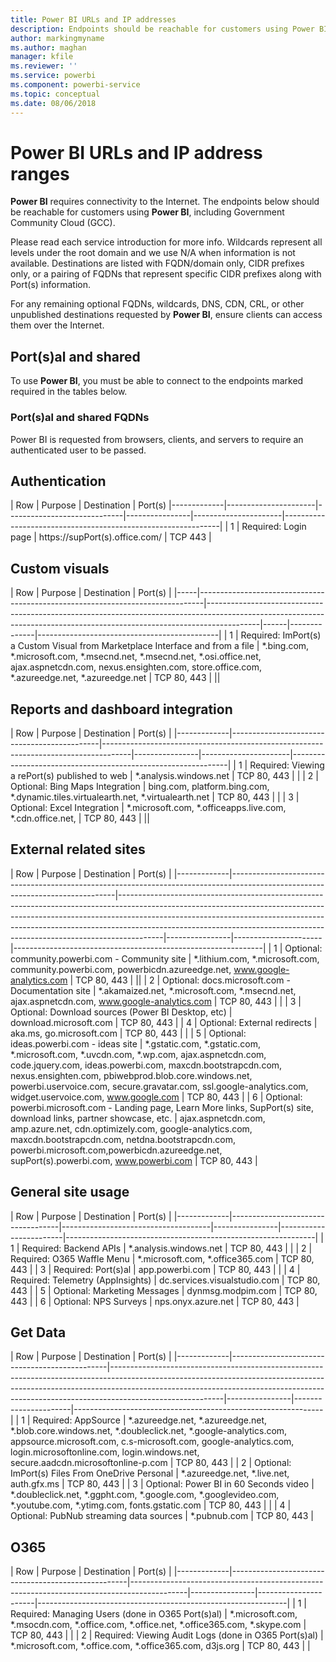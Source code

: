 ```yaml
---
title: Power BI URLs and IP addresses
description: Endpoints should be reachable for customers using Power BI
author: markingmyname
ms.author: maghan
manager: kfile
ms.reviewer: ''
ms.service: powerbi
ms.component: powerbi-service
ms.topic: conceptual
ms.date: 08/06/2018
---
```


# Power BI URLs and IP address ranges

**Power BI** requires connectivity to the Internet. The endpoints below should be reachable for customers using **Power BI**, including Government Community Cloud (GCC).

Please read each service introduction for more info. Wildcards represent all levels under the root domain and we use N/A when information is not available. Destinations are listed with FQDN/domain only, CIDR prefixes only, or a pairing of FQDNs that represent specific CIDR prefixes along with Port(s) information.

For any remaining optional FQDNs, wildcards, DNS, CDN, CRL, or other unpublished destinations requested by **Power BI**, ensure clients can access them over the Internet.

## Port(s)al and shared
To use **Power BI**, you must be able to connect to the endpoints marked required in the tables below.

### Port(s)al and shared FQDNs
Power BI is requested from browsers, clients, and servers to require an authenticated user to be passed.

## Authentication

|     Row     |     Purpose     |     Destination     |       Port(s)
|-------------|----------------------|-----------------------------|----------------|----------------------|--------------------------------------------------------------|
| 1 | Required: Login page | https://supPort(s).office.com/ | TCP 443 |

## Custom visuals

| Row | Purpose | Destination | Port(s) |
|-----|-------------------------------------------------------------------------------|-------------------------------------------------------------------------------------------------------------------------------------------------------------------------|------|--------------|---------------------------------------------|
| 1 | Required: ImPort(s) a Custom Visual from Marketplace Interface and from   a file | *.bing.com, *.microsoft.com, *.msecnd.net, *.msecnd.net,  *.osi.office.net, ajax.aspnetcdn.com, nexus.ensighten.com, store.office.com, *.azureedge.net, *.azureedge.net | TCP 80, 443 | ||

## Reports and dashboard integration

|     Row     |     Purpose     |     Destination     |       Port(s)     |
|-------------|---------------------------------------------|-------------------------------------------------------------------------------------|----------------|----------------------|--------------------------------------------------------------|
| 1 | Required: Viewing a rePort(s) published to web | *.analysis.windows.net | TCP 80, 443 | |
| 2 | Optional: Bing Maps Integration | bing.com, platform.bing.com, *.dynamic.tiles.virtualearth.net,   *.virtualearth.net | TCP 80, 443 | |
| 3 | Optional: Excel Integration | *.microsoft.com, *.officeapps.live.com, *.cdn.office.net,  | TCP 80, 443 | ||

## External related sites

|     Row     |     Purpose     |     Destination     |       Port(s)     |
|-------------|-------------------------------------------------------------------------------------------------------------------------------|-----------------------------------------------------------------------------------------------------------------------------------------------------------------------------------------------------------------------------------------------------------------------------------------------------------------------------------|----------------|----------------------|--------------------------------------------------------------|
| 1 | Optional: community.powerbi.com   - Community site  | *.lithium.com, *.microsoft.com,   community.powerbi.com, powerbicdn.azureedge.net,  www.google-analytics.com | TCP 80, 443 | ||
| 2 | Optional: docs.microsoft.com -   Documentation site | *.akamaized.net,   *.microsoft.com, *.msecnd.net, ajax.aspnetcdn.com, www.google-analytics.com | TCP 80, 443 | |
| 3 | Optional: Download sources   (Power BI Desktop, etc) | download.microsoft.com | TCP 80, 443 |
| 4 | Optional: External redirects | aka.ms, go.microsoft.com  | TCP 80, 443 | |
| 5 | Optional: ideas.powerbi.com -   ideas site | *.gstatic.com, *.gstatic.com,   *.microsoft.com, *.uvcdn.com, *.wp.com, ajax.aspnetcdn.com, code.jquery.com,   ideas.powerbi.com, maxcdn.bootstrapcdn.com, nexus.ensighten.com,   pbiwebprod.blob.core.windows.net, powerbi.uservoice.com, secure.gravatar.com,   ssl.google-analytics.com, widget.uservoice.com, www.google.com  | TCP 80, 443 |
| 6 | Optional: powerbi.microsoft.com   - Landing page, Learn More links,     SupPort(s) site, download links, partner showcase, etc.  | ajax.aspnetcdn.com,   amp.azure.net, cdn.optimizely.com, google-analytics.com,   maxcdn.bootstrapcdn.com,    netdna.bootstrapcdn.com,    powerbi.microsoft.com,powerbicdn.azureedge.net, supPort(s).powerbi.com,  www.powerbi.com | TCP 80, 443 |

## General site usage

|     Row     |       Purpose     |       Destination     |       Port(s)     |
|-------------|-----------------------------------|-------------------------------------|----------------|------------------------|--------------------------------------------------------------|
| 1 | Required: Backend APIs | *.analysis.windows.net | TCP 80, 443 | |
| 2 | Required: O365 Waffle Menu | *.microsoft.com, *.office365.com | TCP 80, 443 |
| 3 | Required: Port(s)al  | app.powerbi.com | TCP 80, 443 | |
| 4 | Required: Telemetry (AppInsights) | dc.services.visualstudio.com | TCP 80, 443 |
| 5 | Optional: Marketing Messages  | dynmsg.modpim.com  | TCP 80, 443 |
| 6 | Optional: NPS Surveys  | nps.onyx.azure.net | TCP 80, 443 |

## Get Data

|     Row     |     Purpose     |     Destination     |       Port(s)     |
|-------------|-----------------------------------------------|----------------------------------------------------------------------------------------------------------------------------------------------------------------------------------------------------------------------------------------------------------------------|----------------|----------------------|--------------------------------------------------------------|
| 1 | Required: AppSource | *.azureedge.net, *.azureedge.net, *.blob.core.windows.net,   *.doubleclick.net, *.google-analytics.com,    appsource.microsoft.com,    c.s-microsoft.com, google-analytics.com,  login.microsoftonline.com,   login.windows.net, secure.aadcdn.microsoftonline-p.com | TCP 80, 443 |
| 2 | Optional: ImPort(s) Files From OneDrive Personal | *.azureedge.net, *.live.net, auth.gfx.ms | TCP 80, 443 |
| 3 | Optional:  Power BI in   60 Seconds video | *.doubleclick.net, *.ggpht.com, *.google.com,  *.googlevideo.com, *.youtube.com,  *.ytimg.com,  fonts.gstatic.com | TCP 80, 443 | |
| 4 | Optional: PubNub streaming data sources | *.pubnub.com | TCP 80, 443 |

## O365

|     Row     |     Purpose     |     Destination     |       Port(s)     |
|-------------|----------------------------------------------------|--------------------------------------------------------------------------------------------|----------------|----------------------|--------------------------------------------------------------|
| 1 | Required: Managing Users (done in O365 Port(s)al) | *.microsoft.com, *.msocdn.com, *.office.com, *.office.net,  *.office365.com,   *.skype.com | TCP 80, 443 | |
| 2 | Required: Viewing Audit Logs (done in O365 Port(s)al) | *.microsoft.com,  *.office.com,   *.office365.com, d3js.org | TCP 80, 443 | |